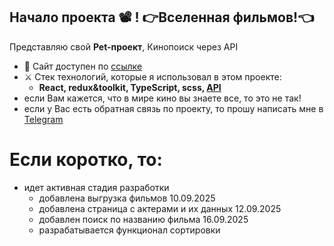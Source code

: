 ## Начало проекта 📽️ ! 👉Вселенная фильмов!👈

Представляю свой **Pet-проект**, Кинопоиск через API

-   🌋 Сайт доступен по [ссылке](https://sergey-kozlov-developer-kinopoisk-ts-1a6d.twc1.net/)
-   ⚔️ Стек технологий, которые я использовал в этом проекте:
    -   **React, redux&toolkit, TypeScript, scss, [API](https://api.kinopoisk.dev/documentation/)**
-   если Вам кажется, что в мире кино вы знаете все, то это не так!
-   если у Вас есть обратная связь по проекту, то прошу написать мне в [Telegram](https://t.me/vmfsergeikozlov)

# Если коротко, то:

-   идет активная стадия разработки
    -   добавлена выгрузка фильмов 10.09.2025
    -   добавлена страница с актерами и их данных 12.09.2025
    -   добавлен поиск по названию фильма 16.09.2025
    -   разрабатывается функционал сортировки
